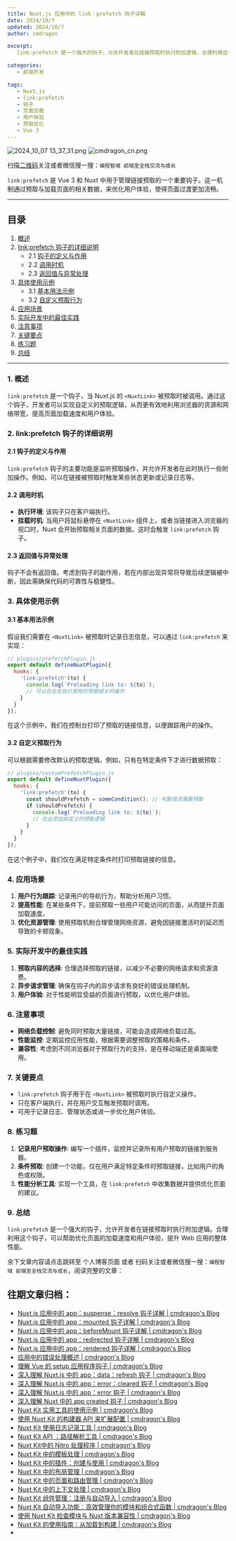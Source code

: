```yaml
---
title: Nuxt.js 应用中的 link：prefetch 钩子详解
date: 2024/10/7
updated: 2024/10/7
author: cmdragon

excerpt:
   link:prefetch 是一个强大的钩子，允许开发者在链接预取时执行附加逻辑。合理利用这个钩子，可以帮助优化页面的加载速度和用户体验，提升 Web 应用的整体性能。

categories:
   - 前端开发

tags:
   - Nuxt.js
   - link:prefetch
   - 钩子
   - 页面加载
   - 用户体验
   - 预取优化
   - Vue 3
---
```


<img src="https://static.cmdragon.cn/blog/images/2024_10_07 13_37_31.png@blog" title="2024_10_07 13_37_31.png" alt="2024_10_07 13_37_31.png"/>

<img src="https://static.cmdragon.cn/blog/images/cmdragon_cn.png" title="cmdragon_cn.png" alt="cmdragon_cn.png"/>


扫描[二维码](https://static.cmdragon.cn/blog/images/cmdragon_cn.png)关注或者微信搜一搜：`编程智域 前端至全栈交流与成长`



`link:prefetch` 是 Vue 3 和 Nuxt 中用于管理链接预取的一个重要钩子。这一机制通过预取与加载页面的相关数据，来优化用户体验，使得页面过渡更加流畅。

---

## 目录

1. [概述](#1-概述)
2. [link:prefetch 钩子的详细说明](#2-linkprefetch-钩子的详细说明)
   - 2.1 [钩子的定义与作用](#21-钩子的定义与作用)
   - 2.2 [调用时机](#22-调用时机)
   - 2.3 [返回值与异常处理](#23-返回值与异常处理)
3. [具体使用示例](#3-具体使用示例)
   - 3.1 [基本用法示例](#31-基本用法示例)
   - 3.2 [自定义预取行为](#32-自定义预取行为)
4. [应用场景](#4-应用场景)
5. [实际开发中的最佳实践](#5-实际开发中的最佳实践)
6. [注意事项](#6-注意事项)
7. [关键要点](#7-关键要点)
8. [练习题](#8-练习题)
9. [总结](#9-总结)

---

### 1. 概述

`link:prefetch` 是一个钩子，当 Nuxt.js 的 `<NuxtLink>` 被预取时被调用。通过这个钩子，开发者可以实现自定义的预取逻辑，从而更有效地利用浏览器的资源和网络带宽，提高页面加载速度和用户体验。

### 2. link:prefetch 钩子的详细说明

#### 2.1 钩子的定义与作用

`link:prefetch` 钩子的主要功能是监听预取操作，并允许开发者在此时执行一些附加操作。例如，可以在链接被预取时触发某些状态更新或记录日志等。

#### 2.2 调用时机

- **执行环境**: 该钩子只在客户端执行。
- **挂载时机**: 当用户将鼠标悬停在 `<NuxtLink>` 组件上，或者当链接进入浏览器的视口时，Nuxt 会开始预取相关页面的数据。这时会触发 `link:prefetch` 钩子。

#### 2.3 返回值与异常处理

钩子不会有返回值。考虑到钩子的副作用，若在内部出现异常将导致后续逻辑被中断，因此需确保代码的可靠性与稳健性。

### 3. 具体使用示例

#### 3.1 基本用法示例

假设我们需要在 `<NuxtLink>` 被预取时记录日志信息，可以通过 `link:prefetch` 来实现：

```javascript
// plugins/prefetchPlugin.js
export default defineNuxtPlugin({
  hooks: {
    'link:prefetch'(to) {
      console.log(`Preloading link to: ${to}`);
      // 可以在此处执行其他的预取相关的操作
    }
  }
});
```

在这个示例中，我们在控制台打印了预取的链接信息，以便跟踪用户的操作。

#### 3.2 自定义预取行为

可以根据需要修改默认的预取逻辑。例如，只有在特定条件下才进行数据预取：

```javascript
// plugins/customPrefetchPlugin.js
export default defineNuxtPlugin({
  hooks: {
    'link:prefetch'(to) {
      const shouldPrefetch = someCondition(); // 判断是否需要预取
      if (shouldPrefetch) {
        console.log(`Preloading link to: ${to}`);
        // 在此添加自定义的预取逻辑
      }
    }
  }
});
```

在这个例子中，我们仅在满足特定条件时打印预取链接的信息。

### 4. 应用场景

1. **用户行为跟踪**: 记录用户的导航行为，帮助分析用户习惯。
2. **提高性能**: 在某些条件下，提前预取一些用户可能访问的页面，从而提升页面加载速度。
3. **优化资源管理**: 使用预取机制合理管理网络资源，避免因链接激活时的延迟而导致的卡顿现象。

### 5. 实际开发中的最佳实践

1. **预取内容的选择**: 合理选择预取的链接，以减少不必要的网络请求和资源浪费。
2. **异步请求管理**: 确保在钩子内的异步请求有良好的错误处理机制。
3. **用户体验**: 对于性能明显受益的页面进行预取，以优化用户体验。

### 6. 注意事项

- **网络负载控制**: 避免同时预取大量链接，可能会造成网络负载过高。
- **性能监控**: 定期监控应用性能，根据需要调整预取的策略和条件。
- **兼容性**: 考虑到不同浏览器对于预取行为的支持，是在移动端还是桌面端使用。

### 7. 关键要点

- `link:prefetch` 钩子用于在 `<NuxtLink>` 被预取时执行自定义操作。
- 只在客户端执行，并在用户交互触发预取时调用。
- 可用于记录日志、管理状态或进一步优化用户体验。

### 8. 练习题

1. **记录用户预取操作**: 编写一个插件，监控并记录所有用户预取的链接到服务器。
2. **条件预取**: 创建一个功能，仅在用户满足特定条件时预取链接，比如用户的角色或权限。
3. **性能分析工具**: 实现一个工具，在 `link:prefetch` 中收集数据并提供优化页面的建议。

### 9. 总结

`link:prefetch` 是一个强大的钩子，允许开发者在链接预取时执行附加逻辑。合理利用这个钩子，可以帮助优化页面的加载速度和用户体验，提升 Web 应用的整体性能。

余下文章内容请点击跳转至 个人博客页面 或者 扫码关注或者微信搜一搜：`编程智域 前端至全栈交流与成长`，阅读完整的文章：

## 往期文章归档：

- [Nuxt.js 应用中的 app：suspense：resolve 钩子详解 | cmdragon's Blog](https://blog.cmdragon.cn/posts/aca9f9d7692b/)
- [Nuxt.js 应用中的 app：mounted 钩子详解 | cmdragon's Blog](https://blog.cmdragon.cn/posts/a07f12bddf8c/)
- [Nuxt.js 应用中的 app：beforeMount 钩子详解 | cmdragon's Blog](https://blog.cmdragon.cn/posts/bbdca1e3d9a5/)
- [Nuxt.js 应用中的 app：redirected 钩子详解 | cmdragon's Blog](https://blog.cmdragon.cn/posts/c83b294c7a07/)
- [Nuxt.js 应用中的 app：rendered 钩子详解 | cmdragon's Blog](https://blog.cmdragon.cn/posts/26479872ffdc/)
- [应用中的错误处理概述 | cmdragon's Blog](https://blog.cmdragon.cn/posts/5c9b317a962a/)
- [理解 Vue 的 setup 应用程序钩子 | cmdragon's Blog](https://blog.cmdragon.cn/posts/405db1302a23/)
- [深入理解 Nuxt.js 中的 app：data：refresh 钩子 | cmdragon's Blog](https://blog.cmdragon.cn/posts/6f0c4f34bc45/)
- [深入理解 Nuxt.js 中的 app：error：cleared 钩子 | cmdragon's Blog](https://blog.cmdragon.cn/posts/732d62232fb8/)
- [深入理解 Nuxt.js 中的 app：error 钩子 | cmdragon's Blog](https://blog.cmdragon.cn/posts/cb83a085e7a4/)
- [深入理解 Nuxt 中的 app created 钩子 | cmdragon's Blog](https://blog.cmdragon.cn/posts/188ad06ef45a/)
- [Nuxt Kit 实用工具的使用示例 | cmdragon's Blog](https://blog.cmdragon.cn/posts/a66da411afd2/)
- [使用 Nuxt Kit 的构建器 API 来扩展配置 | cmdragon's Blog](https://blog.cmdragon.cn/posts/f6e87c3cf111/)
- [Nuxt Kit 使用日志记录工具 | cmdragon's Blog](https://blog.cmdragon.cn/posts/37ad5a680e7d/)
- [Nuxt Kit API ：路径解析工具 | cmdragon's Blog](https://blog.cmdragon.cn/posts/441492dbf6ae/)
- [Nuxt Kit中的 Nitro 处理程序 | cmdragon's Blog](https://blog.cmdragon.cn/posts/2bd1fe409aca/)
- [Nuxt Kit 中的模板处理 | cmdragon's Blog](https://blog.cmdragon.cn/posts/4cf144d7b562/)
- [Nuxt Kit 中的插件：创建与使用 | cmdragon's Blog](https://blog.cmdragon.cn/posts/080baafc9cf0/)
- [Nuxt Kit 中的布局管理 | cmdragon's Blog](https://blog.cmdragon.cn/posts/1c99e3fc4fb0/)
- [Nuxt Kit 中的页面和路由管理 | cmdragon's Blog](https://blog.cmdragon.cn/posts/85c68e006ffc/)
- [Nuxt Kit 中的上下文处理 | cmdragon's Blog](https://blog.cmdragon.cn/posts/83b074b7a330/)
- [Nuxt Kit 组件管理：注册与自动导入 | cmdragon's Blog](https://blog.cmdragon.cn/posts/1097e357ea9a/)
- [Nuxt Kit 自动导入功能：高效管理你的模块和组合式函数 | cmdragon's Blog](https://blog.cmdragon.cn/posts/54548c5422db/)
- [使用 Nuxt Kit 检查模块与 Nuxt 版本兼容性 | cmdragon's Blog](https://blog.cmdragon.cn/posts/7739f2e3f502/)
- [Nuxt Kit 的使用指南：从加载到构建 | cmdragon's Blog](https://blog.cmdragon.cn/posts/89214487bbdc/)
-

